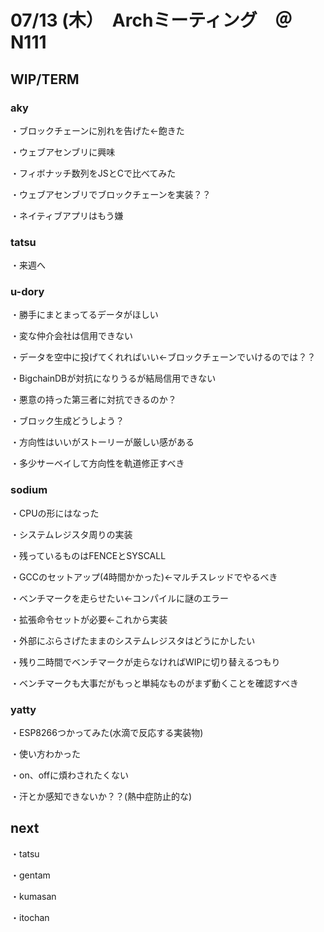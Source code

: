 # 07/13 (木）　Archミーティング　＠N111

## WIP/TERM
### aky

・ブロックチェーンに別れを告げた←飽きた

・ウェブアセンブリに興味

・フィボナッチ数列をJSとCで比べてみた

・ウェブアセンブリでブロックチェーンを実装？？

・ネイティブアプリはもう嫌

### tatsu

・来週へ

### u-dory

・勝手にまとまってるデータがほしい

・変な仲介会社は信用できない

・データを空中に投げてくれればいい←ブロックチェーンでいけるのでは？？

・BigchainDBが対抗になりうるが結局信用できない

・悪意の持った第三者に対抗できるのか？

・ブロック生成どうしよう？

・方向性はいいがストーリーが厳しい感がある

・多少サーベイして方向性を軌道修正すべき

### sodium

・CPUの形にはなった

・システムレジスタ周りの実装

・残っているものはFENCEとSYSCALL

・GCCのセットアップ(4時間かかった)←マルチスレッドでやるべき

・ベンチマークを走らせたい←コンパイルに謎のエラー

・拡張命令セットが必要←これから実装

・外部にぶらさげたままのシステムレジスタはどうにかしたい

・残り二時間でベンチマークが走らなければWIPに切り替えるつもり

・ベンチマークも大事だがもっと単純なものがまず動くことを確認すべき

### yatty

・ESP8266つかってみた(水滴で反応する実装物)

・使い方わかった

・on、offに煩わされたくない

・汗とか感知できないか？？(熱中症防止的な)

## next

・tatsu

・gentam

・kumasan

・itochan

